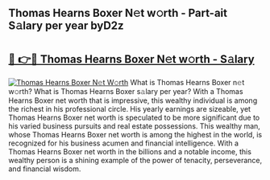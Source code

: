 ## Thomas Hearns Boxer N𝚎t w𝚘rth - Part-ait S𝚊lary per year byD2z

# <h2><a href="http://gc1ihq.nevu.top/?p=Thomas+Hearns+Boxer">🔗 👉🔴 Thomas Hearns Boxer N𝚎t w𝚘rth - S𝚊lary</a></h2>

[![Thomas Hearns Boxer N𝚎t W𝚘rth](https://i.imgur.com/Oavwk0R.jpeg)](http://gc1ihq.nevu.top/?p=Thomas+Hearns+Boxer)
What is Thomas Hearns Boxer n𝚎t w𝚘rth? What is Thomas Hearns Boxer s𝚊lary per year?
With a Thomas Hearns Boxer net worth that is impressive, this wealthy individual is among the richest in his professional circle. His yearly earnings are sizeable, yet Thomas Hearns Boxer net worth is speculated to be more significant due to his varied business pursuits and real estate possessions. This wealthy man, whose Thomas Hearns Boxer net worth is among the highest in the world, is recognized for his business acumen and financial intelligence. With a Thomas Hearns Boxer net worth in the billions and a notable income, this wealthy person is a shining example of the power of tenacity, perseverance, and financial wisdom.
